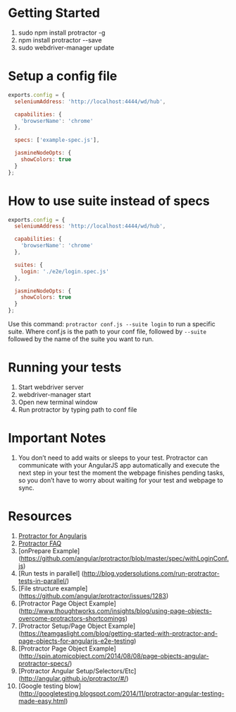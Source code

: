# Getting Started

1. sudo npm install protractor -g
2. npm install protractor --save
3. sudo webdriver-manager update

# Setup a config file
```javascript
exports.config = {
  seleniumAddress: 'http://localhost:4444/wd/hub',

  capabilities: {
    'browserName': 'chrome'
  },

  specs: ['example-spec.js'],

  jasmineNodeOpts: {
    showColors: true
  }
};
```

# How to use suite instead of specs
```javascript
exports.config = {
  seleniumAddress: 'http://localhost:4444/wd/hub',

  capabilities: {
    'browserName': 'chrome'
  },

  suites: {
    login: './e2e/login.spec.js'
  },

  jasmineNodeOpts: {
    showColors: true
  }
};
```
Use this command: `protractor conf.js --suite login` to run a specific suite. Where conf.js is the 
path to your conf file, followed by `--suite` followed by the name of the suite you want to run. 
# Running your tests

1. Start webdriver server
2. webdriver-manager start
3. Open new terminal window
4. Run protractor by typing path to conf file

# Important Notes

1. You don’t need to add waits or sleeps to your test. Protractor can communicate with your AngularJS app automatically and execute the next step in your test the moment the webpage finishes pending tasks, so you don’t have to worry about waiting for your test and webpage to sync. 

# Resources
1. [Protractor for Angularjs](http://ramonvictor.github.io/protractor/slides/#/)
2. [Protractor FAQ](https://github.com/angular/protractor/blob/master/docs/faq.md)
3. [onPrepare Example] (https://github.com/angular/protractor/blob/master/spec/withLoginConf.js)
4. [Run tests in parallel] (http://blog.yodersolutions.com/run-protractor-tests-in-parallel/)
5. [File structure example] (https://github.com/angular/protractor/issues/1283)
6. [Protractor Page Object Example] (http://www.thoughtworks.com/insights/blog/using-page-objects-overcome-protractors-shortcomings)
7. [Protractor Setup/Page Object Example] (https://teamgaslight.com/blog/getting-started-with-protractor-and-page-objects-for-angularjs-e2e-testing)
8. [Protractor Page Object Example] (http://spin.atomicobject.com/2014/08/08/page-objects-angular-protractor-specs/)
9. [Protractor Angular Setup/Selectors/Etc] (http://angular.github.io/protractor/#/)
10. [Google testing blow] (http://googletesting.blogspot.com/2014/11/protractor-angular-testing-made-easy.html)
